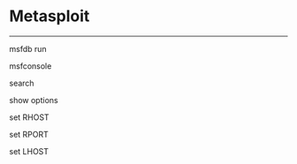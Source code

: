 # Metasploit

---



msfdb run



msfconsole



search <whatever>



show options



set RHOST

set RPORT

set LHOST